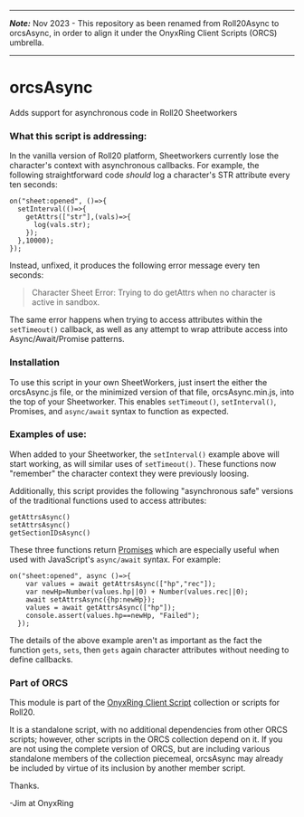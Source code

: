 ___
**_Note:_**
Nov 2023 - This repository as been renamed from Roll20Async to orcsAsync, in order to align it under the OnyxRing Client Scripts (ORCS) umbrella. 
___
# orcsAsync
Adds support for asynchronous code in Roll20 Sheetworkers

### What this script is addressing:  
In the vanilla version of Roll20 platform, Sheetworkers currently lose the character's context with asynchronous callbacks.  For example, the following straightforward code *should* log a character's STR attribute every ten seconds:

```
on("sheet:opened", ()=>{
  setInterval(()=>{
    getAttrs(["str"],(vals)=>{
      log(vals.str);
    });
  },10000);
});
 ```
 
Instead, unfixed, it produces the following error message every ten seconds:

>Character Sheet Error: Trying to do getAttrs when no character is active in sandbox.

The same error happens when trying to access attributes within the `setTimeout()` callback, as well as any attempt to wrap attribute access into Async/Await/Promise patterns.

### Installation
To use this script in your own SheetWorkers, just insert the either the orcsAsync.js file, or the minimized version of that file, orcsAsync.min.js, into the top of your Sheetworker.  This enables `setTimeout()`, `setInterval()`, Promises, and `async/await` syntax to function as expected.

### Examples of use:
When added to your Sheetworker, the `setInterval()` example above will start working, as will similar uses of `setTimeout()`.  These functions now "remember" the character context they were previously loosing.

Additionally, this script provides the following "asynchronous safe" versions of the traditional functions used to access attributes:

```
getAttrsAsync()
setAttrsAsync()
getSectionIDsAsync()
```

These three functions return [Promises](https://javascript.info/async) which are especially useful when used with JavaScript's `async/await` syntax.  For example:

```
on("sheet:opened", async ()=>{
    var values = await getAttrsAsync(["hp","rec"]);
    var newHp=Number(values.hp||0) + Number(values.rec||0);
    await setAttrsAsync({hp:newHp});
    values = await getAttrsAsync(["hp"]);
    console.assert(values.hp==newHp, "Failed");
  });
```
The details of the above example aren't as important as the fact the function `gets`, `sets`, then `gets` again character attributes without needing to define callbacks.

### Part of ORCS
This module is part of the [OnyxRing Client Script](https://github.com/onyxring/ORCS-for-Roll20) collection or scripts for Roll20.

It is a standalone script, with no additional dependencies from other ORCS scripts; however, other scripts in the ORCS collection depend on it.  If you are not using the complete version of ORCS, but are including various standalone members of the collection piecemeal, orcsAsync may already be included by virtue of its inclusion by another member script.


Thanks.

-Jim at OnyxRing
